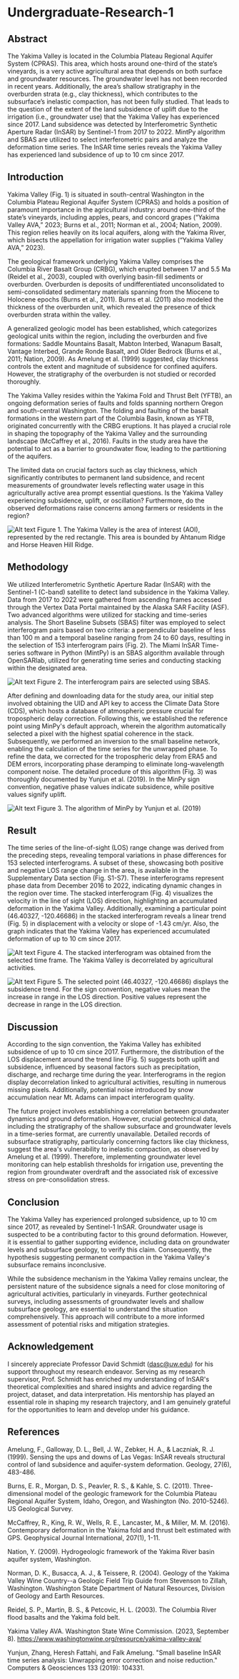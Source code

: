 # Undergraduate-Research-1
## Abstract
The Yakima Valley is located in the Columbia Plateau Regional Aquifer System (CPRAS). This area, which hosts around one-third of the state’s vineyards, is a very active agricultural area that depends on both surface and groundwater resources. The groundwater level has not been recorded in recent years. Additionally, the area’s shallow stratigraphy in the overburden strata (e.g., clay thickness), which contributes to the subsurface’s inelastic compaction, has not been fully studied. That leads to the question of the extent of the land subsidence of uplift due to the irrigation (i.e., groundwater use) that the Yakima Valley has experienced since 2017. Land subsidence was detected by Interferometric Synthetic Aperture Radar (InSAR) by Sentinel-1 from 2017 to 2022. MintPy algorithm and SBAS are utilized to select interferometric pairs and analyze the deformation time series. The InSAR time series reveals the Yakima Valley has experienced land subsidence of up to 10 cm since 2017. 
## Introduction
Yakima Valley (Fig. 1) is situated in south-central Washington in the Columbia Plateau Regional Aquifer System (CPRAS) and holds a position of paramount importance in the agricultural industry: around one-third of the state’s vineyards, including apples, pears, and concord grapes (“Yakima Valley AVA,” 2023; Burns et al., 2011; Norman et al., 2004; Nation, 2009). This region relies heavily on its local aquifers, along with the Yakima River, which bisects the appellation for irrigation water supplies (“Yakima Valley AVA,” 2023). 

The geological framework underlying Yakima Valley comprises the Columbia River Basalt Group (CRBG), which erupted between 17 and 5.5 Ma (Reidel et al., 2003), coupled with overlying basin-fill sediments or overburden. Overburden is deposits of undifferentiated unconsolidated to semi-consolidated sedimentary materials spanning from the Miocene to Holocene epochs (Burns et al., 2011). Burns et al. (2011) also modeled the thickness of the overburden unit, which revealed the presence of thick overburden strata within the valley.

A generalized geologic model has been established, which categorizes geological units within the region, including the overburden and five formations: Saddle Mountains Basalt, Mabton Interbed, Wanapum Basalt, Vantage Interbed, Grande Ronde Basalt, and Older Bedrock (Burns et al., 2011; Nation, 2009). As Amelung et al. (1999) suggested, clay thickness controls the extent and magnitude of subsidence for confined aquifers. However, the stratigraphy of the overburden is not studied or recorded thoroughly. 

The Yakima Valley resides within the Yakima Fold and Thrust Belt (YFTB), an ongoing deformation series of faults and folds spanning northern Oregon and south-central Washington. The folding and faulting of the basalt formations in the western part of the Columbia Basin, known as YFTB, originated concurrently with the CRBG eruptions. It has played a crucial role in shaping the topography of the Yakima Valley and the surrounding landscape (McCaffrey et al., 2016). Faults in the study area have the potential to act as a barrier to groundwater flow, leading to the partitioning of the aquifers. 

The limited data on crucial factors such as clay thickness, which significantly contributes to permanent land subsidence, and recent measurements of groundwater levels reflecting water usage in this agriculturally active area prompt essential questions. Is the Yakima Valley experiencing subsidence, uplift, or oscillation? Furthermore, do the observed deformations raise concerns among farmers or residents in the region?

 ![Alt text](https://github.com/Benz-Poobua/Undergraduate-Research-1/blob/main/AOI_yakima.png)
Figure 1. The Yakima Valley is the area of interest (AOI), represented by the red rectangle. This area is bounded by Ahtanum Ridge and Horse Heaven Hill Ridge.
## Methodology
We utilized Interferometric Synthetic Aperture Radar (InSAR) with the Sentinel-1 (C-band) satellite to detect land subsidence in the Yakima Valley. Data from 2017 to 2022 were gathered from ascending frames accessed through the Vertex Data Portal maintained by the Alaska SAR Facility (ASF). Two advanced algorithms were utilized for stacking and time-series analysis. The Short Baseline Subsets (SBAS) filter was employed to select interferogram pairs based on two criteria: a perpendicular baseline of less than 100 m and a temporal baseline ranging from 24 to 60 days, resulting in the selection of 153 interferogram pairs (Fig. 2). The Miami InSAR Time-series software in Python (MintPy) is an SBAS algorithm available through OpenSARlab, utilized for generating time series and conducting stacking within the designated area.

 ![Alt text](https://github.com/Benz-Poobua/Undergraduate-Research-1/blob/main/SBAS_yakima.png)
Figure 2. The interferogram pairs are selected using SBAS. 

After defining and downloading data for the study area, our initial step involved obtaining the UID and API key to access the Climate Data Store (CDS), which hosts a database of atmospheric pressure crucial for tropospheric delay correction. Following this, we established the reference point using MinPy's default approach, wherein the algorithm automatically selected a pixel with the highest spatial coherence in the stack. Subsequently, we performed an inversion to the small baseline network, enabling the calculation of the time series for the unwrapped phase. To refine the data, we corrected for the tropospheric delay from ERA5 and DEM errors, incorporating phase deramping to eliminate long-wavelength component noise. The detailed procedure of this algorithm (Fig. 3) was thoroughly documented by Yunjun et al. (2019). In the MinPy sign convention, negative phase values indicate subsidence, while positive values signify uplift.

![Alt text](https://github.com/Benz-Poobua/Undergraduate-Research-1/blob/main/minpy.png)
Figure 3. The algorithm of MinPy by Yunjun et al. (2019)
## Result
The time series of the line-of-sight (LOS) range change was derived from the preceding steps, revealing temporal variations in phase differences for 153 selected interferograms. A subset of these, showcasing both positive and negative LOS range change in the area, is available in the Supplementary Data section (Fig. S1-S7). These interferograms represent phase data from December 2016 to 2022, indicating dynamic changes in the region over time. The stacked interferogram (Fig. 4) visualizes the velocity in the line of sight (LOS) direction, highlighting an accumulated deformation in the Yakima Valley. Additionally, examining a particular point (46.40327, -120.46686) in the stacked interferogram reveals a linear trend (Fig. 5) in displacement with a velocity or slope of -1.43 cm/yr. Also, the graph indicates that the Yakima Valley has experienced accumulated deformation of up to 10 cm since 2017.

![Alt text](https://github.com/Benz-Poobua/Undergraduate-Research-1/blob/main/Stacking_yakima.png)
Figure 4. The stacked interferogram was obtained from the selected time frame. The Yakima Valley is decorrelated by agricultural activities. 

![Alt text](https://github.com/Benz-Poobua/Undergraduate-Research-1/blob/main/Trend_yakima.png)
Figure 5. The selected point (46.40327, -120.46686) displays the subsidence trend. For the sign convention, negative values mean the increase in range in the LOS direction. Positive values represent the decrease in range in the LOS direction. 
## Discussion
According to the sign convention, the Yakima Valley has exhibited subsidence of up to 10 cm since 2017. Furthermore, the distribution of the LOS displacement around the trend line (Fig. 5) suggests both uplift and subsidence, influenced by seasonal factors such as precipitation, discharge, and recharge time during the year. Interferograms in the region display decorrelation linked to agricultural activities, resulting in numerous missing pixels. Additionally, potential noise introduced by snow accumulation near Mt. Adams can impact interferogram quality.

The future project involves establishing a correlation between groundwater dynamics and ground deformation. However, crucial geotechnical data, including the stratigraphy of the shallow subsurface and groundwater levels in a time-series format, are currently unavailable. Detailed records of subsurface stratigraphy, particularly concerning factors like clay thickness, suggest the area's vulnerability to inelastic compaction, as observed by Amelung et al. (1999). Therefore, implementing groundwater level monitoring can help establish thresholds for irrigation use, preventing the region from groundwater overdraft and the associated risk of excessive stress on pre-consolidation stress.

## Conclusion
The Yakima Valley has experienced prolonged subsidence, up to 10 cm since 2017, as revealed by Sentinel-1 InSAR. Groundwater usage is suspected to be a contributing factor to this ground deformation. However, it is essential to gather supporting evidence, including data on groundwater levels and subsurface geology, to verify this claim. Consequently, the hypothesis suggesting permanent compaction in the Yakima Valley's subsurface remains inconclusive.

While the subsidence mechanism in the Yakima Valley remains unclear, the persistent nature of the subsidence signals a need for close monitoring of agricultural activities, particularly in vineyards. Further geotechnical surveys, including assessments of groundwater levels and shallow subsurface geology, are essential to understand the situation comprehensively. This approach will contribute to a more informed assessment of potential risks and mitigation strategies.

## Acknowledgement
I sincerely appreciate Professor David Schmidt (dasc@uw.edu) for his support throughout my research endeavor. Serving as my research supervisor, Prof. Schmidt has enriched my understanding of InSAR's theoretical complexities and shared insights and advice regarding the project, dataset, and data interpretation. His mentorship has played an essential role in shaping my research trajectory, and I am genuinely grateful for the opportunities to learn and develop under his guidance.

## References
Amelung, F., Galloway, D. L., Bell, J. W., Zebker, H. A., & Laczniak, R. J. (1999). Sensing the ups and downs of Las Vegas: InSAR reveals structural control of land subsidence and aquifer-system deformation. Geology, 27(6), 483-486.

Burns, E. R., Morgan, D. S., Peavler, R. S., & Kahle, S. C. (2011). Three-dimensional model of the geologic framework for the Columbia Plateau Regional Aquifer System, Idaho, Oregon, and Washington (No. 2010-5246). US Geological Survey.

McCaffrey, R., King, R. W., Wells, R. E., Lancaster, M., & Miller, M. M. (2016). Contemporary deformation in the Yakima fold and thrust belt estimated with GPS. Geophysical Journal International, 207(1), 1-11.

Nation, Y. (2009). Hydrogeologic framework of the Yakima River basin aquifer system, Washington.

Norman, D. K., Busacca, A. J., & Teissere, R. (2004). Geology of the Yakima Valley Wine Country--a Geologic Field Trip Guide from Stevenson to Zillah, Washington. Washington State Department of Natural Resources, Division of Geology and Earth Resources.

Reidel, S. P., Martin, B. S., & Petcovic, H. L. (2003). The Columbia River flood basalts and the Yakima fold belt.

Yakima Valley AVA. Washington State Wine Commission. (2023, September 8). https://www.washingtonwine.org/resource/yakima-valley-ava/ 

Yunjun, Zhang, Heresh Fattahi, and Falk Amelung. "Small baseline InSAR time series analysis: Unwrapping error correction and noise reduction." Computers & Geosciences 133 (2019): 104331.

